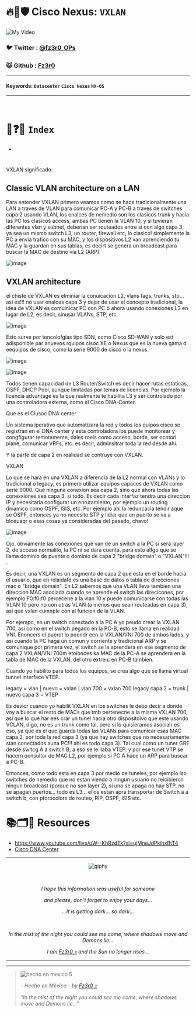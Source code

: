 # 🔥🧱🛡️ Cisco Nexus: `VXLAN`

![My Video](https://user-images.githubusercontent.com/94720207/165892585-b830998d-d7c5-43b4-a3ad-f71a07b9077e.gif)


### 🐦 Twitter  : [@fz3r0_OPs](https://twitter.com/Fz3r0_OPs)
### 🐱 Github  : [Fz3r0](https://github.com/fz3r0) 

---
 
#### Keywords: `Datacenter` `Cisco Nexus` `NX-OS`

---

<br>

# 📝❓📄 `Index`

- 

# 

VXLAN significado: 

## Classic VLAN architecture on a LAN

Para entender VXLAN primero veamos como se hace tradicionalmente una LAN a traves de VLAN para comunicar PC-A y PC-B a traves de switches capa 2 usando VLAN, los enalces de nemedio son los clasicos trunk y hacia las PC los clasicos access, ambas PC tienen la VLAN 10, y si tuvieran diferentes vlan y subnet, deberian ser routeados entre si con algo capa 3, ya sea un mismo switch L3, un router, firewall etc, lo clasico! simplemente la PC a envia trafico con su MAC, y los dispositivos L2 van aprendiendo tu MAC y la guardan en sus tablas, es decirt se genera un broadcast para buscar la MAC de destino via L2 (ARP). 

![image](https://github.com/user-attachments/assets/6ca80d48-648c-4084-947b-5479b96325a5)



## VXLAN architecture 

el chiste de VXLAN es elminiar la conuicacion L2, vlans tags, trunks, stp... asi es!!! no usar enalces capa 3 y dejar de usar el concepto tradicional, la idea de VXLAN es comuinicar PC con PC b ahora usando conexiones L3 en lugar de L2, es decir, sinusar VLANs, STP, etc.

![image](https://github.com/user-attachments/assets/dc08c7a8-b000-4dfa-a5b5-3bd25fc54949)


Esto surve por tencolofgias tipo SDN, como Cisco SD-WAN y solo est adisponible par anuevos rquipos cisoc XE o Nexus que es la nueva gama d eequipos de cisco, como la serie 9000 de cisco o la nexus.   

![image](https://github.com/user-attachments/assets/3b5dab0a-1ea5-4d30-b990-82a35931aedd)

![image](https://github.com/user-attachments/assets/75f830c2-1e1f-47c5-9b6d-42ceb4077e31)

Todos tienen capacidad de L3 Router/Switch es decir hacer rutas estaticas, OSPF, DHCP Pool, aunque limitadas por temas de licencias. Por ejemplo la licencia advantage es la que realmente te habilita L3 y ser controlado por una controladora externa, como el Cisco DNA-Center. 

Que es el Ciusoc DNA center

Un sistema iperativo que automatizara la red y todos los quipos cisco se registran en el DNA center y esta controladora los puede monitorear y congfigurar remotamente, dales roels como acceso, borde, ser ocntorl plane, comunicar VRFs, etc. es decir, adminsitrar toda la red desde ahi. 

Y la parte de capa 2 en realidad se contruye con VXLAN. 

VXLAN

Lo que se hara en una VXLAN a diferencia de la L2 normal con VLANs y lo tradicional o legacy, es primero utilizar equipos capaces de VXLAN como serie 9000. 
Que ninguna conexion sea capa 2, sino que ahora todas las conexxiones sea capa 3. si todo. Es decir cada interfaz tendra una direccion IP y necesitaria configurar un enrutamiento, por ejemplo un routing dinamico como OSPF, ISIS, etc.  Por ejemplo ahi la reduncacia tendir aque se OSPF, entonces ya no necesito STP y lidiar que un puerto se va a bloeuaqr o esas cosas ya consideradas del pasado, chavo! 

![image](https://github.com/user-attachments/assets/f2a90c1a-cea4-43e5-8bbe-89ac96b06b88)


Ojo, obviamente las conexiones que van de un switch a la PC si será layer 2, de acceso normalito, la PC ni se dara cuenta. para esto alfgo que se llama dominio de puente o dominio de capa 2 "bridge domain" o "VXLAN"!!! . 

Es decir, una VXLAN es un segmento de capa 2 que esta en el borde hacia el usuario, que en relaidafd es una base de datos o tabla de direcciones mac o "bridge domain". En L2 sabemos que una VLAN lleva tambien una direccion MAC asociada cuando se aprende el switch las direcicones, por ejemplo F0:f0:f0 percecene a la vlan 10 y puede comunicarse con todas las VLAN 10 pero no con otras VLAN (a menos que sean routeadas en capa 3), asi que vxlan cumnple con al funcion de la VLAN. 

Por ejempo, en un switch conextado a la PC A yo peudo crear la VXLAN 700, asi como en el switch pegado en la PC-B, esto se llama en realidad VNI. Enoncers el puerot lo poondr een la VXLAN/VNI 700 de ambos lados, y asi cuando la PC haga un comun y corriente y tradicional ARP y se comunique por primera vez, el switch se la aprendera en ese segmento de capa 2 VXLAN/VNI 700m etoibnces ka MAC de la PC-A se aprendera en la tabla de MAC de la VXLAN, del otro extren¡ en PC-B tambien. 

Cuando yo habilito para todos los equipos, se crea algo que se llama virtual tunnel interface VTEP.

legacy = vlan | nuevo = vxlan | vlan 700 = vxlan 700
legacy capa 2  = trunk | nuevo capa 3 = VTEP

Es devicr cuando yo habilit VXLAN en los switches le debo decir a donde voy a buscar el resto de MACs que tmb pertenecne a la misma VXLAN 700, asi que lo que har ees crar un tunel hacia otro dispositoivo que este usando VCLAN, digo, no es un trunk como tal, pero si lo quisieramos asocialr es eso, ya que es el que guarda todas las VLANs para comunicar esas MAC capa 2, por toda la red capa 3 (ya que hay switches que no necesariamente stan conectados  auna PC!!! ahi es todo capa 3). Tal cual como un tuner GRE desde switcg A a switch B, a eso se le llaba VTEP. y por ese tunet VTP se hacern ocnsultar de MAC L2, por ejemplo si PC A hace un ARP para buscar a PC-B. 

Entonces, como todo esta en capa 3 por medio de tuneles, por ejemplo lso switches de nemedio que no estan viendo a ningun usuario no reicibieron ningun broadcast (porque no son layer 2), si uno se apaga no hay STP, no se apagan puertos... todo es L3... ellos estan apra transportar de Switch a a switch b, con ptorocolors de routeo, RIP, OSPF, ISIS etc. 




# 📚🗂️🎥 Resources

- https://www.youtube.com/live/uW--KhRzdEk?si=ujMneJdPkihxBtT4
- [Cisco DNA Center](https://www.ciscolive.com/c/dam/r/ciscolive/emea/docs/2023/pdf/BRKOPS-2077.pdf)



  
---

<span align="center"> <p align="center"> ![giphy](https://user-images.githubusercontent.com/94720207/166587250-292d9a9f-e590-4c25-a678-d457e2268e85.gif) </p> </span> 



&nbsp;

<span align="center"> <p align="center"> _I hope this information was useful for someone_ </p> </span> 
<span align="center"> <p align="center"> _and please, don't forget to enjoy your days..._ </p> </span> 
<span align="center"> <p align="center"> _...It is getting dark... so dark..._ </p> </span> 

&nbsp;

<span align="center"> <p align="center"> _In the mist of the night you could see me come, where shadows move and Demons lie..._ </p> </span> 
<span align="center"> <p align="center"> _I am [Fz3r0 💀](https://github.com/Fz3r0/) and the Sun no longer rises..._ </p> </span> 

---






---

> ![hecho en mexico 5](https://user-images.githubusercontent.com/94720207/166068790-fa1f243d-2db9-4810-a6e4-eb3c4ad23700.png)
>
> _- Hecho en México - by [Fz3r0 💀](https://github.com/Fz3r0/)_  
>
> _"In the mist of the night you could see me come, where shadows move and Demons lie..."_ 

